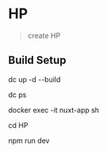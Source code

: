 # HP

> create HP

## Build Setup
  
dc up -d --build  
  
dc ps
  
<!-- コンテナに入る -->
docker exec -it nuxt-app sh  
  
cd HP
  
npm run dev  
